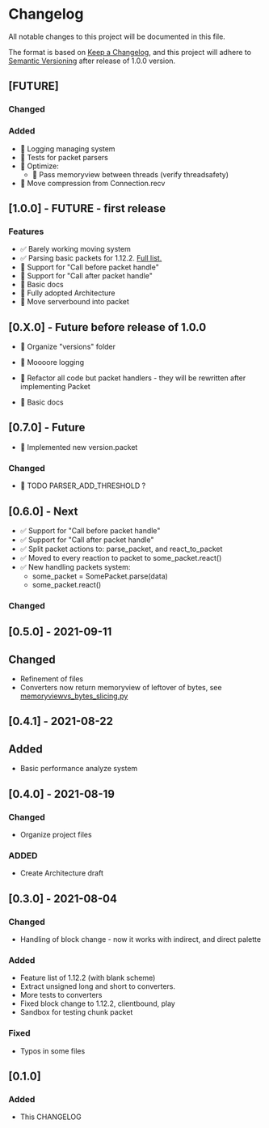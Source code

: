 # Changelog

All notable changes to this project will be documented in this file.

The format is based on [Keep a Changelog](https://keepachangelog.com/en/1.0.0/),
and this project will adhere
to [Semantic Versioning](https://semver.org/spec/v2.0.0.html) after release of
1.0.0 version.

## [FUTURE]

### Changed

### Added

- 🔲 Logging managing system
- 🔲 Tests for packet parsers
- 🔲 Optimize:
  - 🔲 Pass memoryview between threads (verify threadsafety)
- 🔲 Move compression from Connection.recv

## [1.0.0] - FUTURE - first release

### Features

- ✅ Barely working moving system
- ✅ Parsing basic packets for
  1.12.2. [Full list.](/MinecraftConsoleClient/versions/v1_12_2/FEATURES.md)
- 🔲 Support for "Call before packet handle"
- 🔲 Support for "Call after packet handle"
- 🔲 Basic docs
- 🔲 Fully adopted Architecture
- 🔲 Move serverbound into packet

## [0.X.0] - Future before release of 1.0.0

- 🔲 Organize "versions" folder

- 🔲 Moooore logging
- 🔲 Refactor all code but packet handlers - they will be rewritten after
  implementing Packet
- 🔲 Basic docs

## [0.7.0] - Future
- 🔲 Implemented new version.packet

### Changed
- 🔲 TODO PARSER_ADD_THRESHOLD ?


## [0.6.0] - Next
- ✅ Support for "Call before packet handle"
- ✅ Support for "Call after packet handle"
- ✅ Split packet actions to: parse_packet, and react_to_packet
- ✅ Moved to every reaction to packet to some_packet.react()
- ✅ New handling packets system: 
  - some_packet = SomePacket.parse(data)
  - some_packet.react()

### Changed

## [0.5.0] - 2021-09-11

## Changed

-  Refinement of files
-  Converters now return memoryview of leftover of bytes, see
  [memoryviewvs_bytes_slicing.py](https://github.com/Nielotz/python_benchmarks/blob/master/memoryview_vs_bytes_slicing.py)

## [0.4.1] - 2021-08-22

## Added

- Basic performance analyze system

## [0.4.0] - 2021-08-19

### Changed

- Organize project files

### ADDED

- Create Architecture draft

## [0.3.0] - 2021-08-04

### Changed

- Handling of block change - now it works with indirect, and direct palette

### Added

- Feature list of 1.12.2 (with blank scheme)
- Extract unsigned long and short to converters.
- More tests to converters
- Fixed block change to 1.12.2, clientbound, play
- Sandbox for testing chunk packet

### Fixed

- Typos in some files

## [0.1.0]

### Added

- This CHANGELOG